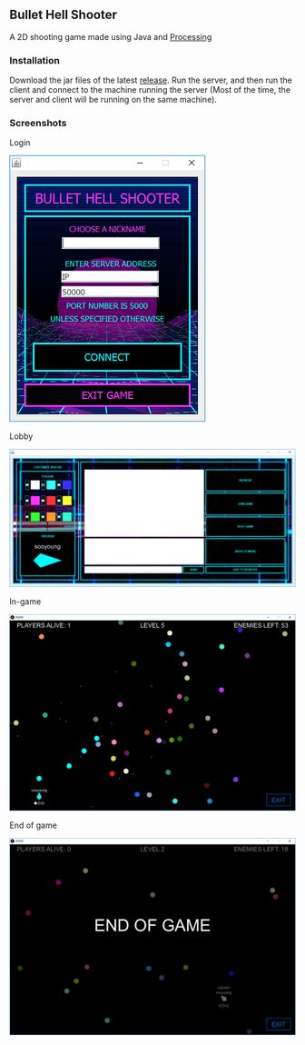 ## Bullet Hell Shooter
A 2D shooting game made using Java and [Processing](https://processing.org/)

### Installation
Download the jar files of the latest [release](https://github.com/noreebia/bullet-hell-shooter/releases). Run the server, and then run the client and connect to the machine running the server (Most of the time, the server and client will be running on the same machine).

### Screenshots

Login

![Login screen](screenshots/login.PNG)

Lobby

![Lobby screen](screenshots/lobby.PNG)

In-game

![In-game screen](screenshots/in-game.png)

End of game

![End of game screen](screenshots/end-of-game.png)
